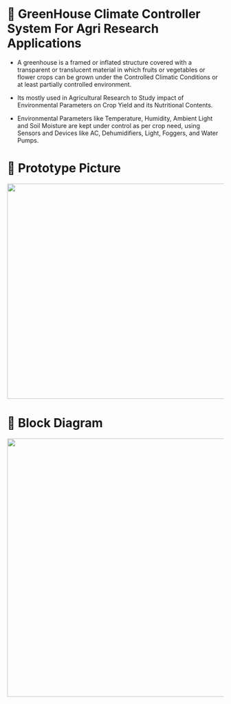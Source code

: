# :seedling: GreenHouse Climate Controller System For Agri Research Applications

* A greenhouse is a framed or inflated structure covered with a transparent or translucent material in which fruits or vegetables or flower crops can be grown under the Controlled Climatic Conditions or at least partially controlled environment.

* Its mostly used in Agricultural Research to Study impact of Environmental Parameters on Crop Yield and its Nutritional Contents.

* Environmental Parameters like Temperature, Humidity, Ambient Light and Soil Moisture are kept under control as per crop need, using Sensors and Devices like AC, Dehumidifiers, Light, Foggers, and Water Pumps.


# :blossom: Prototype Picture 
<p align="center" width="100%">
<kbd><img src="https://user-images.githubusercontent.com/107871742/178546891-35e91919-0fdf-49b0-93a9-52b36529b197.png" width="800px" height="500px" /></kbd>
</p>


# :mushroom: Block Diagram
<p align="center" width="100%">
<kbd><img src="https://user-images.githubusercontent.com/107871742/178546620-953da747-8f96-40de-920d-7587a599cb73.png" width="800px" height="600px" /></kbd>
</p>

